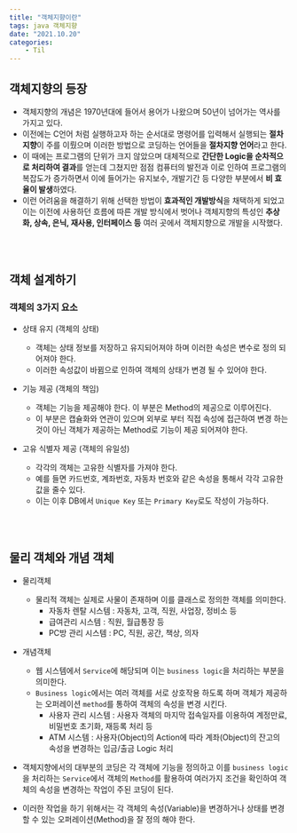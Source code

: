```yaml
---
title: "객체지향이란"
tags: java 객체지향
date: "2021.10.20"
categories: 
    - Til
---
```


## 객체지향의 등장
- 객체지향의 개념은 1970년대에 들어서 용어가 나왔으며 50년이 넘어가는 역사를 가지고 있다.
- 이전에는 C언어 처럼 실행하고자 하는 순서대로 명령어를 입력해서 실행되는 **절차지향**이 주를 이뤘으며 이러한 방법으로 코딩하는 언어들을 **절차지향 언어**라고 한다.
- 이 때에는 프로그램의 단위가 크지 않았으며 대체적으로 **간단한 Logic을 순차적으로 처리하여 결과**를 얻는데 그쳤지만 점점 컴퓨터의 발전과 이로 인하여 프로그램의 복잡도가 증가하면서 이에 들어가는 유지보수, 개발기간 등 다양한 부분에서 **비 효율이 발생**하였다.
- 이런 어려움을 해결하기 위해 선택한 방법이 **효과적인 개발방식**을 채택하게 되었고 이는 이전에 사용하던 흐름에 따른 개발 방식에서 벗어나 객체지향의 특성인 **추상화, 상속, 은닉, 재사용, 인터페이스 등** 여러 곳에서 객체지향으로 개발을 시작했다.

<br>
<br>

## 객체 설계하기

### 객체의 3가지 요소
- 상태 유지 (객체의 상태)
	- 객체는 상태 정보를 저장하고 유지되어져야 하며 이러한 속성은 변수로 정의 되어져야 한다.
	- 이러한 속성값이 바뀜으로 인하여 객체의 상태가 변경 될 수 있어야 한다.

- 기능 제공 (객체의 책임)
	- 객체는 기능을 제공해야 한다. 이 부분은 Method의 제공으로 이루어진다.
	- 이 부분은 캡슐화와 연관이 있으며 외부로 부터 직접 속성에 접근하여 변경 하는 것이 아닌 객체가 제공하는 Method로 기능이 제공 되어져야 한다.

- 고유 식별자 제공 (객체의 유일성)
	- 각각의 객체는 고유한 식별자를 가져야 한다.
	- 예를 들면 카드번호, 계좌번호, 자동차 번호와 같은 속성을 통해서 각각 고유한 값을 줄수 있다.
	- 이는 이후 DB에서 `Unique Key` 또는 `Primary Key`로도 작성이 가능하다.

<br>
<br>

## 물리 객체와 개념 객체

- 물리객체
	- 물리적 객체는 실제로 사물이 존재하며 이를 클래스로 정의한 객체를 의미한다.
		- 자동차 렌탈 시스템 : 자동차, 고객, 직원, 사업장, 정비소 등
		- 급여관리 시스템 : 직원, 월급통장 등
		- PC방 관리 시스템 : PC, 직원, 공간, 책상, 의자

- 개념객체
	- 웹 시스템에서 `Service`에 해당되며 이는 `business logic`을 처리하는 부분을 의미한다.
	- `Business logic`에서는 여러 객체를 서로 상호작용 하도록 하며 객체가 제공하는 오퍼레이션 `method`를 통하여 객체의 속성을 변경 시킨다.
		- 사용자 관리 시스템 : 사용자 객체의 마지막 접속일자를 이용하여 계정만료, 비밀번호 초기화, 재등록 처리 등
		- ATM 시스템 : 사용자(Object)의 Action에 따라 계좌(Object)의 잔고의 속성을 변경하는 입금/출금 Logic 처리
		
- 객체지향에서의 대부분의 코딩은 각 객체에 기능을 정의하고 이를 `business logic`을 처리하는 `Service`에서 객체의 `Method`를 활용하여 여러가지 조건을 확인하여 객체의 속성을 변경하는 작업이 주된 코딩이 된다.
- 이러한 작업을 하기 위해서는 각 객체의 속성(Variable)을 변경하거나 상태를 변경할 수 있는 오퍼레이션(Method)을 잘 정의 해야 한다.
